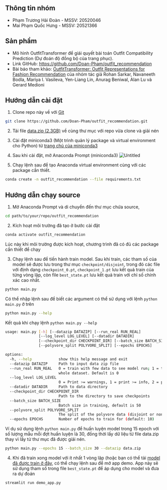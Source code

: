 ## Thông tin nhóm
- Phạm Trương Hải Đoàn - MSSV: 20520046
- Mai Phạm Quốc Hưng - MSSV: 20521366

## Sản phẩm
- Mô hình OutfitTransformer để giái quyết bài toán Outfit Compatibility Prediction (Dự đoán độ đồng bộ của trang phục).
- Link GitHub: https://github.com/Doan-Pham/outfit_recommendation
- Bài báo tham khảo: [OutfitTransformer: Outfit Representations for Fashion Recommendation](https://arxiv.org/abs/2204.04812) của nhóm tác giả Rohan Sarkar, Navaneeth Bodla, Mariya I. Vasileva, Yen-Liang Lin, Anurag Beniwal, Alan Lu và Gerard Medioni

## Hướng dẫn cài đặt
1. Clone repo này về với [Git](https://git-scm.com)
```bash
git clone https://github.com/Doan-Pham/outfit_recommendation.git
```
2. Tải file [data.zip (2.3GB)](https://drive.google.com/file/d/1696cpHFamwTH9ViyUYlPHCvL0X52Ww16/view?usp=sharing) về cùng thư mục với repo vừa clone và giải nén
3. Cài đặt miniconda3 (Một trình quản lý package và virtual environment cho Python) từ [trang chủ của miniconda3](https://docs.conda.io/projects/miniconda/en/latest/)
4. Sau khi cài đặt, mở Anaconda Prompt (miniconda3)
![Untitled](https://github.com/Doan-Pham/outfit_recommendation/assets/85011400/c0d78c1b-19a8-44bd-ba78-327e13379994)

5. Chạy lệnh sau để tạo Anaconda virtual environment cùng với các package cần thiết.
```bash
conda create -n outfit_recommendation --file requirements.txt
```

## Hướng dẫn chạy source
1. Mở Anaconda Prompt và di chuyển đến thư mục chứa source,
```bash
cd path/to/your/repo/outfit_recommendation
```
2. Kích hoạt môi trường đã tạo ở bước cài đặt
```bash
conda activate outfit_recommendation
```
Lúc này khi môi trường được kích hoạt, chương trình đã có đủ các package cần thiết để chạy

3. Chạy lệnh sau để tiến hành train model. Sau khi train, các tham số của model sẽ được lưu trong thư mục `checkpoint/disjoint`, trong đó các file với định dạng `checkpoint_0.pt`, `checkpoint_1.pt` lưu kết quả train của từng vòng lặp, còn file `best_state.pt` lưu kết quả train với chỉ số chính xác cao nhất. 
```bash
python main.py
```
Có thể nhập lệnh sau để biết các argument có thể sử dụng với lệnh `python main.py` ở trên
```bash
python main.py --help
```
Kết quả khi chạy lệnh `python main.py --help`
```bash
usage: main.py [-h] [--datazip DATAZIP] [--run_real RUN_REAL]
               [--log_level LOG_LEVEL] [--datadir DATADIR]
               [--checkpoint_dir CHECKPOINT_DIR] [--batch_size BATCH_SIZE]
               [--polyvore_split POLYVORE_SPLIT] [--epochs EPOCHS]

options:
  -h, --help            show this help message and exit
  --datazip DATAZIP     Path to input data zip file
  --run_real RUN_REAL   0 = train with few data to see model run; 1 = train with    
                        whole dataset. Default is 0
  --log_level LOG_LEVEL
                        0 = Print >= warnings, 1 = print >= info, 2 = print all     
  --datadir DATADIR     Path to data directory
  --checkpoint_dir CHECKPOINT_DIR
                        Path to the directory to save checkpoints
  --batch_size BATCH_SIZE
                        Batch size in training, default is 50
  --polyvore_split POLYVORE_SPLIT
                        The split of the polyvore data (disjoint or nondisjoint)    
  --epochs EPOCHS       Number of epochs to train for (default: 10)
```
Ví dụ sử dụng lệnh `python main.py` để huấn luyện model trong 15 epoch với số lượng mẫu mỗi đợt huấn luyện là 30, đồng thời lấy dữ liệu từ file data.zip thay vì lấy từ thư mục đã được giải nén.
```bash
python main.py --epochs 15 --batch_size 30 --datazip data.zip
```
4. Khi đã train xong model với ít nhất 1 vòng lặp (hoặc bạn có thể tải [model đã được train ở đây](), có thể chạy lệnh sau để mở app demo. App này sẽ sử dụng tham số trong file `best_state.pt` để áp dụng cho model và đưa ra dự đoán
```bash
streamlit run demo_app.py
```
